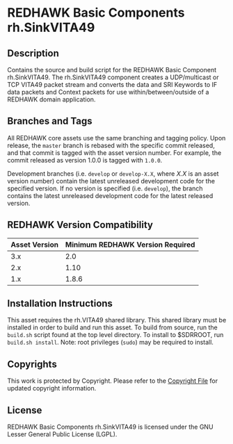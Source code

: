 # REDHAWK Basic Components rh.SinkVITA49
 
## Description

Contains the source and build script for the REDHAWK Basic Component
rh.SinkVITA49. The rh.SinkVITA49 component creates a UDP/multicast or TCP VITA49
packet stream and converts the data and SRI Keywords to IF data packets and
Context packets for use within/between/outside of a REDHAWK domain application.
 
## Branches and Tags

All REDHAWK core assets use the same branching and tagging policy. Upon release,
the `master` branch is rebased with the specific commit released, and that
commit is tagged with the asset version number. For example, the commit released
as version 1.0.0 is tagged with `1.0.0`.

Development branches (i.e. `develop` or `develop-X.X`, where *X.X* is an asset
version number) contain the latest unreleased development code for the specified
version. If no version is specified (i.e. `develop`), the branch contains the
latest unreleased development code for the latest released version.

## REDHAWK Version Compatibility

| Asset Version | Minimum REDHAWK Version Required |
| ------------- | -------------------------------- |
| 3.x           | 2.0                              |
| 2.x           | 1.10                             |
| 1.x           | 1.8.6                            |

## Installation Instructions
This asset requires the rh.VITA49 shared library. This shared library  must be
installed in order to build and run this asset. To build from source, run the
`build.sh` script found at the top level directory. To install to $SDRROOT, run
`build.sh install`. Note: root privileges (`sudo`) may be required to install.
 
## Copyrights

This work is protected by Copyright. Please refer to the
[Copyright File](COPYRIGHT) for updated copyright information.

## License

REDHAWK Basic Components rh.SinkVITA49 is licensed under the GNU Lesser General
Public License (LGPL).

